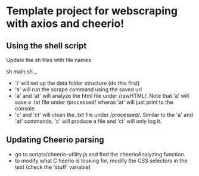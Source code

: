 # Template project for webscraping with axios and cheerio!

## Using the shell script

Update the sh files with file names

sh main.sh _

* 'i' will set up the data folder structure (do this first)
* 's' will run the scrape command using the saved url
* 'a' and 'at' will analyze the html file under /rawHTML/. Note that 'a' will save a .txt file under /processed/ wheras 'at' will just print to the console.
* 'c' and 'ct' will clean the .txt file under /processed/. Similar to the 'a' and 'at' commands, 'c' will produce a file and 'ct' will only log it.

## Updating Cheerio parsing

* go to scripts/cheerio-utility.js and find the cheerioAnalyzing function.
* to modify what C heerio is looking for, modify the CSS selectors in the text (check the 'stuff' variable)